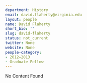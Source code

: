 ```yaml
---
department: History
email: david.flaherty@virginia.edu
layout: people
name: David Flaherty
short_bio: ''
slug: david-flaherty
status: not_current
twitter: None
website: None
people-category:
- 2012–2013
- Graduate Fellow
---
```


No Content Found
